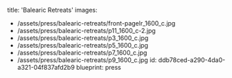 title: 'Balearic Retreats'
images:
  - /assets/press/balearic-retreats/front-pagelr_1600_c.jpg
  - /assets/press/balearic-retreats/p11_1600_c-2.jpg
  - /assets/press/balearic-retreats/p3_1600_c.jpg
  - /assets/press/balearic-retreats/p5_1600_c.jpg
  - /assets/press/balearic-retreats/p7_1600_c.jpg
  - /assets/press/balearic-retreats/p9_1600_c.jpg
id: ddb78ced-a290-4da0-a321-04f837afd2b9
blueprint: press
